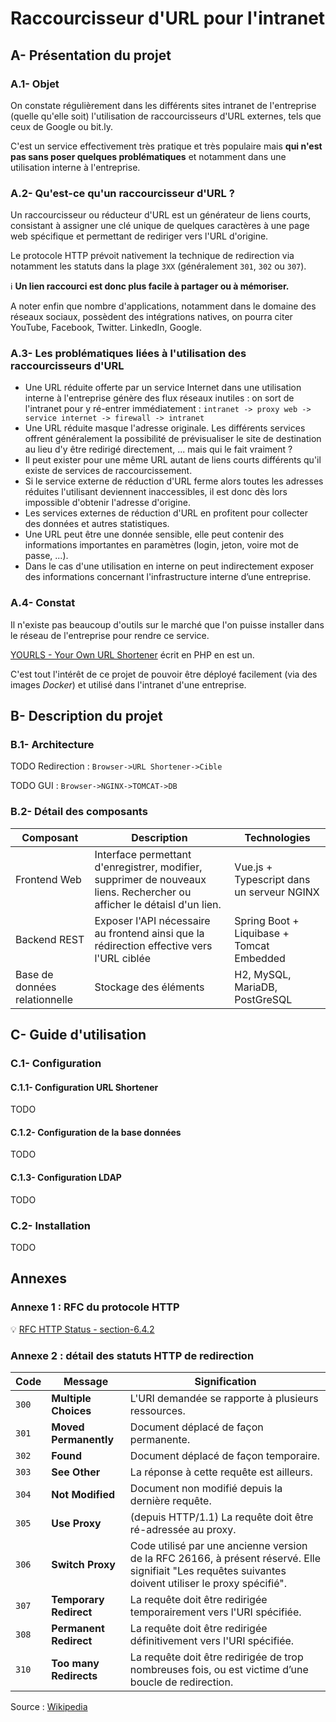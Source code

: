 # Raccourcisseur d'URL pour l'intranet

## A- Présentation du projet

### A.1- Objet

On constate régulièrement dans les différents sites intranet de l'entreprise (quelle qu'elle soit) l'utilisation de raccourcisseurs d'URL externes,
tels que ceux de Google ou bit.ly.

C'est un service effectivement très pratique et très populaire mais **qui n'est pas sans poser quelques problématiques**
et notamment dans une utilisation interne à l'entreprise.

### A.2- Qu'est-ce qu'un raccourcisseur d'URL ?

Un raccourcisseur ou réducteur d'URL est un générateur de liens courts, consistant à assigner une clé unique
de quelques caractères à une page web spécifique et permettant de rediriger vers l'URL d'origine.

Le protocole HTTP prévoit nativement la technique de redirection via notamment les statuts dans la plage `3XX` (généralement `301`, `302` ou `307`).

:information_source: **Un lien raccourci est donc plus facile à partager ou à mémoriser.**

A noter enfin que nombre d'applications, notamment dans le domaine des réseaux sociaux, possèdent des intégrations natives, 
on pourra citer YouTube, Facebook, Twitter. LinkedIn, Google.

### A.3- Les problématiques liées à l'utilisation des raccourcisseurs d'URL

* Une URL réduite offerte par un service Internet dans une utilisation interne à l'entreprise génère des flux réseaux inutiles : on sort de l'intranet pour y ré-entrer immédiatement : `intranet -> proxy web -> service internet -> firewall -> intranet`
* Une URL réduite masque l'adresse originale. Les différents services offrent généralement la possibilité de prévisualiser le site de destination au lieu d'y être redirigé directement, ... mais qui le fait vraiment ?
* Il peut exister pour une même URL autant de liens courts différents qu'il existe de services de raccourcissement.
* Si le service externe de réduction d'URL ferme alors toutes les adresses réduites l'utilisant deviennent inaccessibles, il est donc dès lors impossible d'obtenir l'adresse d'origine.
* Les services externes de réduction d'URL en profitent pour collecter des données et autres statistiques.
* Une URL peut être une donnée sensible, elle peut contenir des informations importantes en paramètres (login, jeton, voire mot de passe, ...).
* Dans le cas d'une utilisation en interne on peut indirectement exposer des informations concernant l'infrastructure interne d’une entreprise.

### A.4- Constat

Il n'existe pas beaucoup d'outils sur le marché que l'on puisse installer dans le réseau de l'entreprise pour rendre ce service.

[YOURLS - Your Own URL Shortener](https://github.com/YOURLS/YOURLS) écrit en PHP en est un.

C'est tout l'intérêt de ce projet de pouvoir être déployé facilement (via des images _Docker_) et utilisé dans l'intranet d'une entreprise.

## B- Description du projet

### B.1- Architecture

TODO Redirection :  `Browser->URL Shortener->Cible`

TODO GUI : `Browser->NGINX->TOMCAT->DB`

### B.2- Détail des composants

| Composant | Description | Technologies |
|---|---|---|
| Frontend Web | Interface permettant d'enregistrer, modifier, supprimer de nouveaux liens. Rechercher ou afficher le détaisl d'un lien. | Vue.js + Typescript dans un serveur NGINX |
| Backend REST | Exposer l'API nécessaire au frontend ainsi que la rédirection effective vers l'URL ciblée | Spring Boot + Liquibase + Tomcat Embedded |
| Base de données relationnelle | Stockage des éléments | H2, MySQL, MariaDB, PostGreSQL |

## C- Guide d'utilisation

### C.1- Configuration


#### C.1.1- Configuration URL Shortener

TODO

#### C.1.2- Configuration de la base données

TODO

#### C.1.3- Configuration LDAP

TODO

### C.2- Installation

TODO

## Annexes

### Annexe 1 : RFC du protocole HTTP

:bulb: [RFC HTTP Status - section-6.4.2](https://tools.ietf.org/html/rfc7231#section-6.4.2)

### Annexe 2 : détail des statuts HTTP de redirection

| Code | Message | Signification |
|---|---|---|
| `300` | **Multiple Choices** | L'URI demandée se rapporte à plusieurs ressources. |
| `301` | **Moved Permanently** | Document déplacé de façon permanente. |
| `302` | **Found** | Document déplacé de façon temporaire. |
| `303` | **See Other** | La réponse à cette requête est ailleurs. |
| `304` | **Not Modified** | Document non modifié depuis la dernière requête. |
| `305` | **Use Proxy** | (depuis HTTP/1.1) La requête doit être ré-adressée au proxy. |
| `306` | **Switch Proxy** | Code utilisé par une ancienne version de la RFC 26166, à présent réservé. Elle signifiait "Les requêtes suivantes doivent utiliser le proxy spécifié". |
| `307` | **Temporary Redirect** | La requête doit être redirigée temporairement vers l'URI spécifiée. |
| `308` | **Permanent Redirect** | La requête doit être redirigée définitivement vers l'URI spécifiée. |
| `310` | **Too many Redirects** | La requête doit être redirigée de trop nombreuses fois, ou est victime d’une boucle de redirection. |

Source : [Wikipedia](https://fr.wikipedia.org/wiki/Liste_des_codes_HTTP#3xx_-_Redirection)
